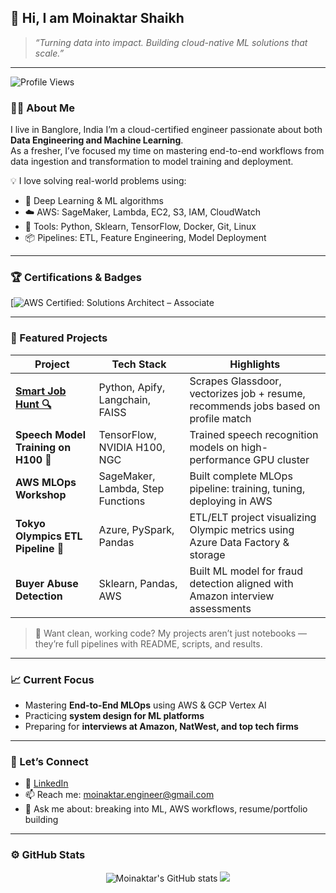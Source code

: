 
## 🚀 Hi, I am Moinaktar Shaikh 

> _“Turning data into impact. Building cloud-native ML solutions that scale.”_

---
![Profile Views](https://komarev.com/ghpvc/?username=Maverick7t&label=Profile%20Views&color=0e75b6&style=flat)

### 👨‍💻 About Me

I live in Banglore, India I’m a cloud-certified engineer passionate about both **Data Engineering and Machine Learning**.  
As a fresher, I’ve focused my time on mastering end-to-end workflows from data ingestion and transformation to model training and deployment.

💡 I love solving real-world problems using:

- 🧠 Deep Learning & ML algorithms
- ☁️ AWS: SageMaker, Lambda, EC2, S3, IAM, CloudWatch
- 🔧 Tools: Python, Sklearn, TensorFlow, Docker, Git, Linux
- 📦 Pipelines: ETL, Feature Engineering, Model Deployment

---

### 🏆 Certifications & Badges

[![AWS Certified: Solutions Architect – Associate](https://www.credly.com/badges/3fa1dba9-a170-42a2-a7fc-cb2c1639b804/linked_in_profile) 

---

### 📌 Featured Projects

| Project | Tech Stack | Highlights |
|--------|------------|------------|
| **[Smart Job Hunt 🔍](https://github.com/Maverick7t)** | Python, Apify, Langchain, FAISS | Scrapes Glassdoor, vectorizes job + resume, recommends jobs based on profile match |
| **Speech Model Training on H100 🎤** | TensorFlow, NVIDIA H100, NGC | Trained speech recognition models on high-performance GPU cluster |
| **AWS MLOps Workshop** | SageMaker, Lambda, Step Functions | Built complete MLOps pipeline: training, tuning, deploying in AWS |
| **Tokyo Olympics ETL Pipeline 🏅** | Azure, PySpark, Pandas | ETL/ELT project visualizing Olympic metrics using Azure Data Factory & storage |
| **Buyer Abuse Detection** | Sklearn, Pandas, AWS | Built ML model for fraud detection aligned with Amazon interview assessments |

> 🔗 Want clean, working code? My projects aren’t just notebooks — they’re full pipelines with README, scripts, and results.

---

### 📈 Current Focus

- Mastering **End-to-End MLOps** using AWS & GCP Vertex AI  
- Practicing **system design for ML platforms**  
- Preparing for **interviews at Amazon, NatWest, and top tech firms**

---

### 💬 Let’s Connect

- 💼 [LinkedIn](https://www.linkedin.com/in/moinaktarshaikh/)
- 📫 Reach me: moinaktar.engineer@gmail.com
- 🧠 Ask me about: breaking into ML, AWS workflows, resume/portfolio building

---

### ⚙️ GitHub Stats

<p align="center">
  <img src="https://github-readme-stats.vercel.app/api?username=Maverick7t&show_icons=true&theme=tokyonight" alt="Moinaktar's GitHub stats" />
  <img src="https://github-readme-stats.vercel.app/api/top-langs/?username=Maverick7t&layout=compact&theme=tokyonight" />
</p>
